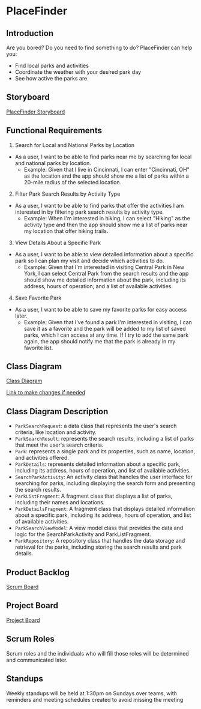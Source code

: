 # PlaceFinder

## Introduction
Are you bored? Do you need to find something to do? PlaceFinder can help you:
- Find local parks and activities
- Coordinate the weather with your desired park day
- See how active the parks are.

## Storyboard
[PlaceFinder Storyboard](https://docs.google.com/presentation/d/1OG7eTNcOelRfatnLq7LP2MbUTvGfcoe_3ltykH4EOug/edit?usp=sharing)

## Functional Requirements

1. Search for Local and National Parks by Location
 - As a user, I want to be able to find parks near me by searching for local and national parks by location.
   - Example: Given that I live in Cincinnati, I can enter "Cincinnati, OH" as the location and the app should show me a list of parks within a 20-mile radius of the selected location.

2. Filter Park Search Results by Activity Type
 - As a user, I want to be able to find parks that offer the activities I am interested in by filtering park search results by activity type.
   - Example: When I'm interested in hiking, I can select "Hiking" as the activity type and then the app should show me a list of parks near my location that offer hiking trails.

3. View Details About a Specific Park
 - As a user, I want to be able to view detailed information about a specific park so I can plan my visit and decide which activities to do.
   - Example: Given that I'm interested in visiting Central Park in New York, I can select Central Park from the search results and the app should show me detailed information about the park, including its address, hours of operation, and a list of available activities.

4. Save Favorite Park
 - As a user, I want to be able to save my favorite parks for easy access later.
   - Example: Given that I've found a park I'm interested in visiting, I can save it as a favorite and the park will be added to my list of saved parks, which I can access at any time. If I try to add the same park again, the app should notify me that the park is already in my favorite list.

## Class Diagram
[Class Diagram](https://lucid.app/publicSegments/view/ab656d41-f893-45fa-bf4a-8bdbec57272c/image.png)

[Link to make changes if needed](https://lucid.app/lucidchart/f361d73f-a5f5-4b91-981d-c3c7cf38cac8/edit?viewport_loc=21%2C154%2C1648%2C1123%2CHWEp-vi-RSFO&invitationId=inv_3de24ab5-d2e8-40c5-8422-6fbbf5111702)

## Class Diagram Description 
- `ParkSearchRequest`: a data class that represents the user's search criteria, like location and activity.
- `ParkSearchResult`: represents the search results, including a list of parks that meet the user's search criteria.
- `Park`: represents a single park and its properties, such as name, location, and activities offered.
- `ParkDetails`: represents detailed information about a specific park, including its address, hours of operation, and list of available activities.
- `SearchParkActivity`: An activity class that handles the user interface for searching for parks, including displaying the search form and presenting the search results.
- `ParkListFragment`: A fragment class that displays a list of parks, including their names and locations.
- `ParkDetailsFragment`: A fragment class that displays detailed information about a specific park, including its address, hours of operation, and list of available activities.
- `ParkSearchViewModel`: A view model class that provides the data and logic for the SearchParkActivity and ParkListFragment.
- `ParkRepository`: A repository class that handles the data storage and retrieval for the parks, including storing the search results and park details.

## Product Backlog
[Scrum Board](https://github.com/Fastovich/PlaceFinder/projects?query=is%3Aopen)

## Project Board
[Project Board](https://github.com/users/Fastovich/projects/2/views/1)

## Scrum Roles
Scrum roles and the individuals who will fill those roles will be determined and communicated later.

## Standups
Weekly standups will be held at 1:30pm on Sundays over teams, with reminders and meeting schedules created to avoid missing the meeting
